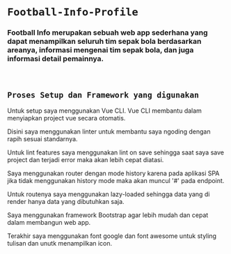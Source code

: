 # `Football-Info-Profile`

### Football Info merupakan sebuah web app sederhana yang dapat menampilkan seluruh tim sepak bola berdasarkan areanya, informasi mengenai tim sepak bola, dan juga informasi detail pemainnya.

&nbsp;

## `Proses Setup dan Framework yang digunakan`

Untuk setup saya menggunakan Vue CLI. Vue CLI membantu dalam menyiapkan project vue secara otomatis.

Disini saya menggunakan linter untuk membantu saya ngoding dengan rapih sesuai standarnya.

Untuk lint features saya menggunakan lint on save sehingga saat saya save project dan terjadi error maka akan lebih cepat diatasi.

Saya menggunakan router dengan mode history karena pada aplikasi SPA jika tidak menggunakan history mode maka akan muncul '#' pada endpoint.

Untuk routenya saya menggunakan lazy-loaded sehingga data yang di render hanya data yang dibutuhkan saja.

Saya menggunakan framework Bootstrap agar lebih mudah dan cepat dalam membangun web app.

Terakhir saya menggunakan font google dan font awesome untuk styling tulisan dan unutk menampilkan icon.